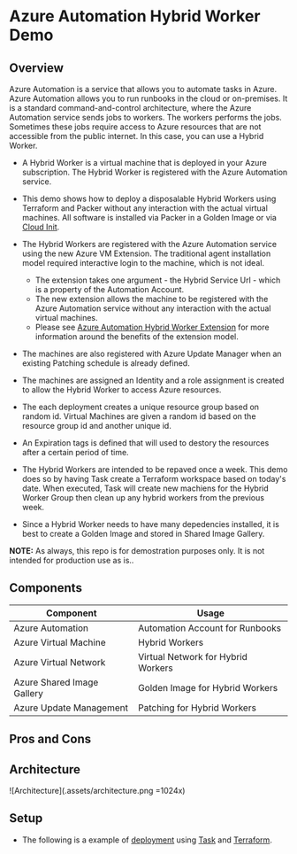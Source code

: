 # Azure Automation Hybrid Worker Demo 

## Overview 
Azure Automation is a service that allows you to automate tasks in Azure. Azure Automation allows you to run runbooks in the cloud or on-premises. It is a standard command-and-control architecture, where the Azure Automation service sends jobs to workers. The workers performs the jobs.  Sometimes these jobs require access to Azure resources that are not accessible from the public internet. In this case, you can use a Hybrid Worker. 

* A Hybrid Worker is a virtual machine that is deployed in your Azure subscription. The Hybrid Worker is registered with the Azure Automation service. 

* This demo shows how to deploy a disposalable Hybrid Workers using Terraform and Packer without any interaction with the actual virtual machines.  All software is installed via Packer in a Golden Image or via [Cloud Init](./infrastructure/runners/cloud-init.txt).

* The Hybrid Workers are registered with the Azure Automation service using the new Azure VM Extension. The traditional agent installation model required interactive login to the machine, which is not ideal.
  * The extension takes one argument - the Hybrid Service Url - which is a property of the Automation Account.
  * The new extension allows the machine to be registered with the Azure Automation service without any interaction with the actual virtual machines. 
  * Please see [Azure Automation Hybrid Worker Extension](https://learn.microsoft.com/en-us/azure/automation/automation-hybrid-runbook-worker#benefits-of-extension-based-user-hybrid-workers) for more information around the benefits of the extension model.

* The machines are also registered with Azure Update Manager when an existing Patching schedule is already defined.

* The machines are assigned an Identity and a role assignment is created to allow the Hybrid Worker to access Azure resources. 

* The each deployment creates a unique resource group based on random id. Virtual Machines are given a random id based on the resource group id and another unique id.

* An Expiration tags is defined that will used to destory the resources after a certain period of time.

* The Hybrid Workers are intended to be repaved once a week. This demo does so by having Task create a Terraform workspace based on today's date. When executed, Task will create new machiens for the Hybrid Worker Group then clean up any hybrid workers from the previous week.

* Since a Hybrid Worker needs to have many depedencies installed, it is best to create a Golden Image and stored in Shared Image Gallery. 

__NOTE:__ As always, this repo is for demostration purposes only. It is not intended for production use as is..

## Components
Component | Usage
------ | ------
Azure Automation | Automation Account for Runbooks 
Azure Virtual Machine | Hybrid Workers
Azure Virtual Network | Virtual Network for Hybrid Workers
Azure Shared Image Gallery | Golden Image for Hybrid Workers
Azure Update Management | Patching for Hybrid Workers

## Pros and Cons

## Architecture
![Architecture](.assets/architecture.png =1024x)

## Setup
* The following is a example of [deployment](./docs/setup.md) using [Task](https://taskfile.dev/#/installation) and [Terraform](https://www.terraform.io/downloads.html).